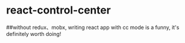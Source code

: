 # react-control-center
##without redux、mobx, writing react app with cc mode is a funny, it's definitely worth doing!
